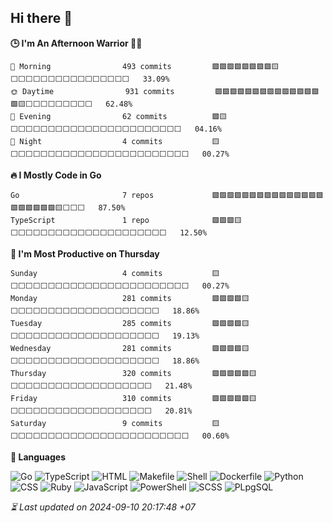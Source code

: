 ## Hi there 👋

<!--START_SECTION:readme-stats-->
**🕒 I'm An Afternoon Warrior 🥷🏻**

```text
🌅 Morning                493 commits         🟩🟩🟩🟩🟩🟩🟩🟩🟨⬜⬜⬜⬜⬜⬜⬜⬜⬜⬜⬜⬜⬜⬜⬜⬜   33.09%
🌞 Daytime                931 commits         🟩🟩🟩🟩🟩🟩🟩🟩🟩🟩🟩🟩🟩🟩🟩🟨⬜⬜⬜⬜⬜⬜⬜⬜⬜   62.48%
🌆 Evening                62 commits          🟩🟨⬜⬜⬜⬜⬜⬜⬜⬜⬜⬜⬜⬜⬜⬜⬜⬜⬜⬜⬜⬜⬜⬜⬜   04.16%
🌙 Night                  4 commits           🟨⬜⬜⬜⬜⬜⬜⬜⬜⬜⬜⬜⬜⬜⬜⬜⬜⬜⬜⬜⬜⬜⬜⬜⬜   00.27%
```

**🔥 I Mostly Code in Go**

```text
Go                       7 repos             🟩🟩🟩🟩🟩🟩🟩🟩🟩🟩🟩🟩🟩🟩🟩🟩🟩🟩🟩🟩🟩🟨⬜⬜⬜   87.50%
TypeScript               1 repo              🟩🟩🟩🟨⬜⬜⬜⬜⬜⬜⬜⬜⬜⬜⬜⬜⬜⬜⬜⬜⬜⬜⬜⬜⬜   12.50%
```

**📅 I'm Most Productive on Thursday**

```text
Sunday                   4 commits           🟨⬜⬜⬜⬜⬜⬜⬜⬜⬜⬜⬜⬜⬜⬜⬜⬜⬜⬜⬜⬜⬜⬜⬜⬜   00.27%
Monday                   281 commits         🟩🟩🟩🟩🟨⬜⬜⬜⬜⬜⬜⬜⬜⬜⬜⬜⬜⬜⬜⬜⬜⬜⬜⬜⬜   18.86%
Tuesday                  285 commits         🟩🟩🟩🟩🟨⬜⬜⬜⬜⬜⬜⬜⬜⬜⬜⬜⬜⬜⬜⬜⬜⬜⬜⬜⬜   19.13%
Wednesday                281 commits         🟩🟩🟩🟩🟨⬜⬜⬜⬜⬜⬜⬜⬜⬜⬜⬜⬜⬜⬜⬜⬜⬜⬜⬜⬜   18.86%
Thursday                 320 commits         🟩🟩🟩🟩🟩🟨⬜⬜⬜⬜⬜⬜⬜⬜⬜⬜⬜⬜⬜⬜⬜⬜⬜⬜⬜   21.48%
Friday                   310 commits         🟩🟩🟩🟩🟩🟨⬜⬜⬜⬜⬜⬜⬜⬜⬜⬜⬜⬜⬜⬜⬜⬜⬜⬜⬜   20.81%
Saturday                 9 commits           🟨⬜⬜⬜⬜⬜⬜⬜⬜⬜⬜⬜⬜⬜⬜⬜⬜⬜⬜⬜⬜⬜⬜⬜⬜   00.60%
```

**💬 Languages**

![Go](https://img.shields.io/badge/Go-71.73%25-00ADD8?&logo=Go&labelColor=151b23)
![TypeScript](https://img.shields.io/badge/TypeScript-23.47%25-3178c6?&logo=TypeScript&labelColor=151b23)
![HTML](https://img.shields.io/badge/HTML-03.58%25-e34c26?&logo=HTML&labelColor=151b23)
![Makefile](https://img.shields.io/badge/Makefile-00.40%25-427819?&logo=Makefile&labelColor=151b23)
![Shell](https://img.shields.io/badge/Shell-00.31%25-89e051?&logo=Shell&labelColor=151b23)
![Dockerfile](https://img.shields.io/badge/Dockerfile-00.16%25-384d54?&logo=Dockerfile&labelColor=151b23)
![Python](https://img.shields.io/badge/Python-00.14%25-3572A5?&logo=Python&labelColor=151b23)
![CSS](https://img.shields.io/badge/CSS-00.06%25-563d7c?&logo=CSS&labelColor=151b23)
![Ruby](https://img.shields.io/badge/Ruby-00.05%25-701516?&logo=Ruby&labelColor=151b23)
![JavaScript](https://img.shields.io/badge/JavaScript-00.04%25-f1e05a?&logo=JavaScript&labelColor=151b23)
![PowerShell](https://img.shields.io/badge/PowerShell-00.03%25-012456?&logo=PowerShell&labelColor=151b23)
![SCSS](https://img.shields.io/badge/SCSS-00.02%25-c6538c?&logo=SCSS&labelColor=151b23)
![PLpgSQL](https://img.shields.io/badge/PLpgSQL-00.01%25-336790?&logo=PLpgSQL&labelColor=151b23)




*⏳ Last updated on 2024-09-10 20:17:48 +07*
<!--END_SECTION:readme-stats-->
